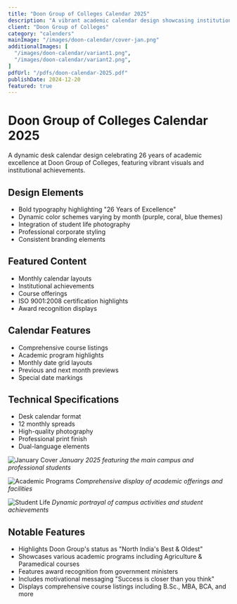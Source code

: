 ```yaml
---
title: "Doon Group of Colleges Calendar 2025"
description: "A vibrant academic calendar design showcasing institutional excellence and student life"
client: "Doon Group of Colleges"
category: "calenders"
mainImage: "/images/doon-calendar/cover-jan.png"
additionalImages: [
  "/images/doon-calendar/variant1.png",
  "/images/doon-calendar/variant2.png",
]
pdfUrl: "/pdfs/doon-calendar-2025.pdf"
publishDate: 2024-12-20
featured: true
---
```


# Doon Group of Colleges Calendar 2025

A dynamic desk calendar design celebrating 26 years of academic excellence at Doon Group of Colleges, featuring vibrant visuals and institutional achievements.

<!-- [View Complete Calendar (PDF)](/pdfs/doon-calendar-2025.pdf) -->

## Design Elements

- Bold typography highlighting "26 Years of Excellence"
- Dynamic color schemes varying by month (purple, coral, blue themes)
- Integration of student life photography
- Professional corporate styling
- Consistent branding elements

## Featured Content

- Monthly calendar layouts
- Institutional achievements
- Course offerings
- ISO 9001:2008 certification highlights
- Award recognition displays

## Calendar Features

- Comprehensive course listings
- Academic program highlights
- Monthly date grid layouts
- Previous and next month previews
- Special date markings

## Technical Specifications

- Desk calendar format
- 12 monthly spreads
- High-quality photography
- Professional print finish
- Dual-language elements

![January Cover](/images/doon-calendar/cover-jan.png)
*January 2025 featuring the main campus and professional students*

![Academic Programs](/images/doon-calendar/variant1.png)
*Comprehensive display of academic offerings and facilities*

![Student Life](/images/doon-calendar/variant2.png)
*Dynamic portrayal of campus activities and student achievements*

## Notable Features

- Highlights Doon Group's status as "North India's Best & Oldest"
- Showcases various academic programs including Agriculture & Paramedical courses
- Features award recognition from government ministers
- Includes motivational messaging "Success is closer than you think"
- Displays comprehensive course listings including B.Sc., MBA, BCA, and more